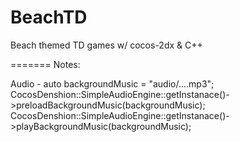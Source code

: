 BeachTD
=======

Beach themed TD games w/ cocos-2dx &amp; C++

=======
Notes:

Audio -
auto backgroundMusic = "audio/....mp3";
CocosDenshion::SimpleAudioEngine::getInstanace()->preloadBackgroundMusic(backgroundMusic);
CocosDenshion::SimpleAudioEngine::getInstanace()->playBackgroundMusic(backgroundMusic);
